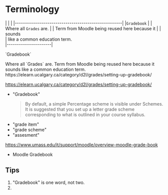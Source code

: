 # Terminology

|   |   |
|-----------------------------------------------------|
|`Gradebook`                                          |
| Where all `Grades` are.                             |
|    Term from Moodle being reused here because it    | | sounds                                             
|    like a common education term.  
|----------------------|



<dl>
  <dt></dt>
  <dl>
    
  </dl>
  <dt>`Gradebook`</dt>
  <dl>
    Where all `Grades` are.
    Term from Moodle being reused here because it sounds
    like a common education term.
    <br />
    https://elearn.ucalgary.ca/category/d2l/grades/setting-up-gradebook/
  </dl>
</dl>

https://elearn.ucalgary.ca/category/d2l/grades/setting-up-gradebook/
* "Gradebook"
  > By default, a simple Percentage scheme is visible under Schemes. It is suggested that you set up a letter grade scheme corresponding to what is outlined in your course syllabus.
* "grade item"
* "grade scheme"
* "assesment"

https://www.umass.edu/it/support/moodle/overview-moodle-grade-book
* Moodle Gradebook

## Tips
1. "Gradebook" is one word, not two.
2. 



